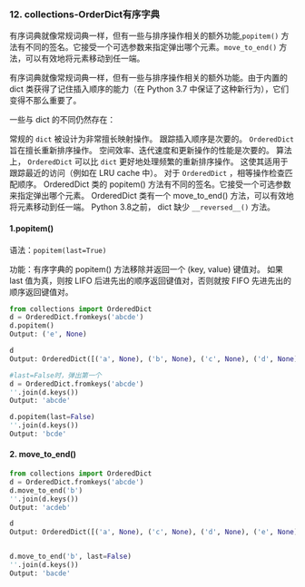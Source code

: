 ### 12. collections-OrderDict有序字典
有序词典就像常规词典一样，但有一些与排序操作相关的额外功能,`popitem()` 方法有不同的签名。它接受一个可选参数来指定弹出哪个元素。`move_to_end()` 方法，可以有效地将元素移动到任一端。

有序词典就像常规词典一样，但有一些与排序操作相关的额外功能。由于内置的 dict 类获得了记住插入顺序的能力（在 Python 3.7 中保证了这种新行为），它们变得不那么重要了。

一些与 dict 的不同仍然存在：

常规的 `dict` 被设计为非常擅长映射操作。 跟踪插入顺序是次要的。
`OrderedDict` 旨在擅长重新排序操作。 空间效率、迭代速度和更新操作的性能是次要的。
算法上， `OrderedDict` 可以比 `dict` 更好地处理频繁的重新排序操作。 这使其适用于跟踪最近的访问（例如在 LRU cache 中）。
对于 `OrderedDict` ，相等操作检查匹配顺序。
OrderedDict 类的 popitem() 方法有不同的签名。它接受一个可选参数来指定弹出哪个元素。
OrderedDict 类有一个 move_to_end() 方法，可以有效地将元素移动到任一端。
Python 3.8之前， dict 缺少 `__reversed__()` 方法。

#### 1.popitem()
语法：`popitem(last=True)`

功能：有序字典的 popitem() 方法移除并返回一个 (key, value) 键值对。 如果 last 值为真，则按 LIFO 后进先出的顺序返回键值对，否则就按 FIFO 先进先出的顺序返回键值对。
```python
from collections import OrderedDict
d = OrderedDict.fromkeys('abcde')
d.popitem()
Output: ('e', None)

d
Output: OrderedDict([('a', None), ('b', None), ('c', None), ('d', None)])

#last=False时，弹出第一个
d = OrderedDict.fromkeys('abcde')
''.join(d.keys())
Output: 'abcde'

d.popitem(last=False)
''.join(d.keys())
Output: 'bcde'
```

#### 2. move_to_end()
```python
from collections import OrderedDict
d = OrderedDict.fromkeys('abcde')
d.move_to_end('b')
''.join(d.keys())
Output: 'acdeb'

d
Output: OrderedDict([('a', None), ('c', None), ('d', None), ('e', None), ('b', None)])


d.move_to_end('b', last=False)
''.join(d.keys())
Output: 'bacde'
```

